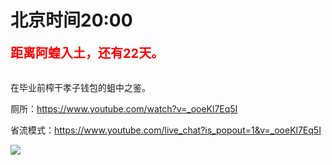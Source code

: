 # 北京时间20:00

<div style="color:red;font-size:20px;font-weight:bolder">距离阿蝗入土，还有22天。</div>

<br>

在毕业前榨干孝子钱包的蛆中之鉴。

厕所：https://www.youtube.com/watch?v=_ooeKl7Eq5I

省流模式：https://www.youtube.com/live_chat?is_popout=1&v=_ooeKl7Eq5I

<img src="https://img.nga.178.com/attachments/mon_202106/09/7nQ2o-5i4cZuT3cSg7-mj.png"></img>
